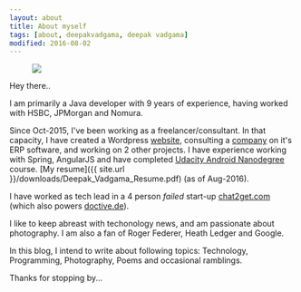 ```yaml
---
layout: about
title: About myself
tags: [about, deepakvadgama, deepak vadgama]
modified: 2016-08-02
---
```


<figure>
    <a href="http://plus.google.com/+DeepakVadgama/photos"><img src="{{ site.url }}/images/aboutpage-image.jpg"></a>
</figure>

Hey there.. 

I am primarily a Java developer with 9 years of experience, having worked with HSBC, JPMorgan and Nomura. 

Since Oct-2015, I've been working as a freelancer/consultant. 
In that capacity, I have created a Wordpress [website](https://balajiextrusions.com), consulting a [company](https://balajiextrusions.com) on it's ERP software, and working on 2 other projects. 
I have experience working with Spring, AngularJS and have completed [Udacity Android Nanodegree](https://www.udacity.com/course/android-developer-nanodegree--nd801) course. [My resume]({{ site.url }}/downloads/Deepak_Vadgama_Resume.pdf) (as of Aug-2016).  

I have worked as tech lead in a 4 person *failed* start-up [chat2get.com](http://www.chat2get.com) (which also powers [doctive.de](http://doctive.de)). 

I like to keep abreast with techonology news, and am passionate about photography. I am also a fan of Roger Federer, Heath Ledger and Google.

In this blog, I intend to write about following topics: Technology, Programming, Photography, Poems and occasional ramblings.

Thanks for stopping by... 
